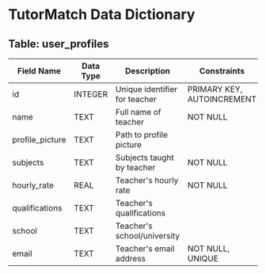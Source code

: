 # TutorMatch Data Dictionary

## Table: user_profiles

| Field Name          | Data Type | Description                          | Constraints                  |
|---------------------|-----------|--------------------------------------|------------------------------|
| id                  | INTEGER   | Unique identifier for teacher        | PRIMARY KEY, AUTOINCREMENT  |
| name                | TEXT      | Full name of teacher                 | NOT NULL                     |
| profile_picture     | TEXT      | Path to profile picture              |                              |
| subjects            | TEXT      | Subjects taught by teacher          | NOT NULL                     |
| hourly_rate         | REAL      | Teacher's hourly rate               | NOT NULL                     |
| qualifications      | TEXT      | Teacher's qualifications            |                              |
| school              | TEXT      | Teacher's school/university         |                              |
| email               | TEXT      | Teacher's email address              | NOT NULL, UNIQUE            |
